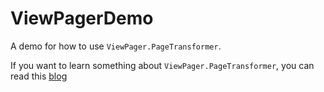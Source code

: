 # ViewPagerDemo
A demo for how to use `ViewPager.PageTransformer`.

If you want to learn something about `ViewPager.PageTransformer`, you can read this [blog](http://www.jianshu.com/p/722ece163629/comments/3719666#comment-3719666)
